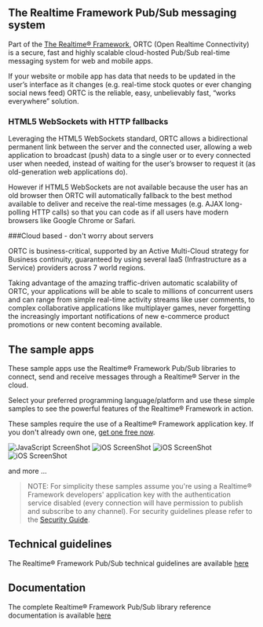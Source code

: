 ## The Realtime Framework Pub/Sub messaging system
Part of the [The Realtime® Framework](http://www.realtime.co/solutions/realtimeframework), ORTC (Open Realtime Connectivity) is a secure, fast and highly scalable cloud-hosted Pub/Sub real-time messaging system for web and mobile apps.

If your website or mobile app has data that needs to be updated in the user’s interface as it changes (e.g. real-time stock quotes or ever changing social news feed) ORTC is the reliable, easy, unbelievably fast, “works everywhere” solution.

### HTML5 WebSockets with HTTP fallbacks
Leveraging the HTML5 WebSockets standard, ORTC allows a bidirectional permanent link between the server and the connected user, allowing a web application to broadcast (push) data to a single user or to every connected user when needed, instead of waiting for the user’s browser to request it (as old-generation web applications do). 

However if HTML5 WebSockets are not available because the user has an old browser then ORTC will automatically fallback to the best method available to deliver and receive the real-time messages (e.g. AJAX long-polling HTTP calls) so that you can code as if all users have modern browsers like Google Chrome or Safari.

###Cloud based - don't worry about servers

ORTC is business-critical, supported by an Active Multi-Cloud strategy for Business continuity, guaranteed by using several IaaS (Infrastructure as a Service) providers across 7 world regions.

Taking advantage of the amazing traffic-driven automatic scalability of ORTC, your applications will be able to scale to millions of concurrent users and can range from simple real-time activity streams like user comments, to complex collaborative applications like multiplayer games, never forgetting the increasingly important notifications of new e-commerce product promotions or new content becoming available.

## The sample apps
These sample apps use the Realtime® Framework Pub/Sub libraries to connect, send and receive messages through a Realtime® Server in the cloud. 

Select your preferred programming language/platform and use these simple samples to see the powerful features of the Realtime® Framework in action.

These samples require the use of a Realtime® Framework application key. If you don't already own one, [get one free now](https://app.realtime.co/developers/getlicense).


![JavaScript ScreenShot](http://ortc.xrtml.org/screenshots/2.1.0/Javascript/screen.png) ![iOS ScreenShot](http://ortc.xrtml.org/screenshots/2.1.0/iOS/screen.png) ![iOS ScreenShot](http://ortc.xrtml.org/screenshots/2.1.0/Android/Screen.jpg) ![iOS ScreenShot](http://ortc.xrtml.org/screenshots/2.1.0/WindowsPhone7/Screen.jpg)

and more ...
> NOTE: For simplicity these samples assume you're using a Realtime® Framework developers' application key with the authentication service disabled (every connection will have permission to publish and subscribe to any channel). For security guidelines please refer to the [Security Guide](http://docs.xrtml.org/pubsub/overview/2-1-0/security.htm). 
> 

## Technical guidelines 
The Realtime® Framework Pub/Sub technical guidelines are available [here](http://docs.xrtml.org/pubsub/overview/2-1-0/summary.html)

## Documentation
The complete Realtime® Framework Pub/Sub library reference documentation is available [here](http://docs.xrtml.org/pubsub/library/2-1-0/welcome.htm)